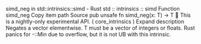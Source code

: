 simd_neg in std::intrinsics::simd - Rust
std
::
intrinsics
::
simd
Function
simd_neg
Copy item path
Source
pub unsafe fn simd_neg<T>(x: T) -> T
🔬
This is a nightly-only experimental API. (
core_intrinsics
)
Expand description
Negates a vector elementwise.
T
must be a vector of integers or floats.
Rust panics for
-<int>::Min
due to overflow, but it is not UB with this intrinsic.